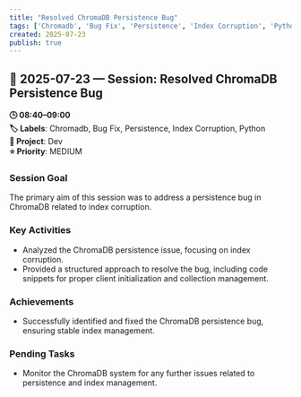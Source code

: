 ```yaml
---
title: "Resolved ChromaDB Persistence Bug"
tags: ['Chromadb', 'Bug Fix', 'Persistence', 'Index Corruption', 'Python']
created: 2025-07-23
publish: true
---
```


## 📅 2025-07-23 — Session: Resolved ChromaDB Persistence Bug

**🕒 08:40–09:00**  
**🏷️ Labels**: Chromadb, Bug Fix, Persistence, Index Corruption, Python  
**📂 Project**: Dev  
**⭐ Priority**: MEDIUM  


### Session Goal
The primary aim of this session was to address a persistence bug in ChromaDB related to index corruption.

### Key Activities
- Analyzed the ChromaDB persistence issue, focusing on index corruption.
- Provided a structured approach to resolve the bug, including code snippets for proper client initialization and collection management.

### Achievements
- Successfully identified and fixed the ChromaDB persistence bug, ensuring stable index management.

### Pending Tasks
- Monitor the ChromaDB system for any further issues related to persistence and index management.
